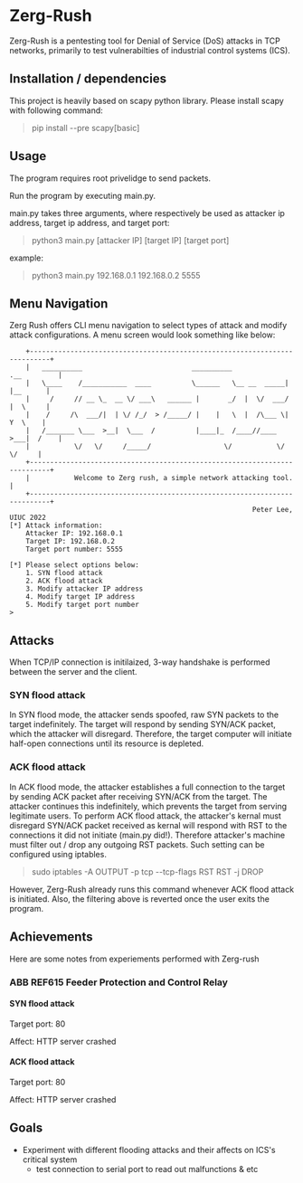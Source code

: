 # Zerg-Rush

Zerg-Rush is a pentesting tool for Denial of Service (DoS) attacks in TCP networks, primarily to test vulnerabilties of industrial control systems (ICS). 

## Installation / dependencies

This project is heavily based on scapy python library. Please install scapy with following command:

> pip install --pre scapy[basic]

## Usage

The program requires root privelidge to send packets.

Run the program by executing main.py.

main.py takes three arguments, where respectively be used as attacker ip address, target ip address, and target port:

> python3 main.py [attacker IP] [target IP] [target port]

example:
> python3 main.py 192.168.0.1 192.168.0.2 5555

## Menu Navigation

Zerg Rush offers CLI menu navigation to select types of attack and modify attack configurations. A menu screen would look something like below:
```
    +---------------------------------------------------------------------------+
    |   __________                           __________             .__         |
    |   \____    /___________  ____          \______   \__ __  _____|  |__      |
    |     /     // __ \_  __ \/ ___\   ______ |       _/  |  \/  ___/  |  \     |
    |    /     /\  ___/|  | \/ /_/  > /_____/ |    |   \  |  /\___ \|   Y  \    | 
    |   /_______ \___  >__|  \___  /          |____|_  /____//____  >___|  /    |
    |           \/   \/     /_____/                  \/           \/     \/     |
    +---------------------------------------------------------------------------+
    |           Welcome to Zerg rush, a simple network attacking tool.          |
    +---------------------------------------------------------------------------+
                                                            Peter Lee, UIUC 2022
[*] Attack information:
    Attacker IP: 192.168.0.1
    Target IP: 192.168.0.2
    Target port number: 5555

[*] Please select options below:
    1. SYN flood attack
    2. ACK flood attack
    3. Modify attacker IP address
    4. Modify target IP address
    5. Modify target port number
>
```

## Attacks
When TCP/IP connection is initilaized, 3-way handshake is performed between the server and the client. 

### SYN flood attack
In SYN flood mode, the attacker sends spoofed, raw SYN packets to the target indefinitely. The target will respond by sending SYN/ACK packet, which the attacker will disregard. Therefore, the target computer will initiate half-open connections until its resource is depleted. 

### ACK flood attack
In ACK flood mode, the attacker establishes a full connection to the target by sending ACK packet after receiving SYN/ACK from the target. The attacker continues this indefinitely, which prevents the target from serving legitimate users. To perform ACK flood attack, the attacker's kernal must disregard SYN/ACK packet received as kernal will respond with RST to the connections it did not initiate (main.py did!). Therefore attacker's machine must filter out / drop any outgoing RST packets. Such setting can be configured using iptables.

> sudo iptables -A OUTPUT -p tcp --tcp-flags RST RST -j DROP

However, Zerg-Rush already runs this command whenever ACK flood attack is initiated. Also, the filtering above is reverted once the user exits the program.

## Achievements
Here are some notes from experiements performed with Zerg-rush

### ABB REF615 Feeder Protection and Control Relay

#### SYN flood attack

Target port: 80

Affect: HTTP server crashed

#### ACK flood attack

Target port: 80

Affect: HTTP server crashed

## Goals

- Experiment with different flooding attacks and their affects on ICS's critical system
    - test connection to serial port to read out malfunctions & etc
